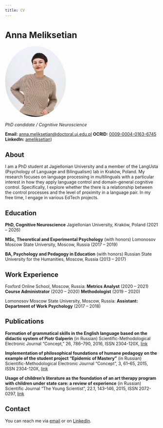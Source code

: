 ```yaml
---
title: CV
---
```

# Anna Meliksetian  

<img src="assets/photo.jpg" alt="My photo" width="200" style="border-radius: 50%;">

_PhD candidate / Cognitive Neuroscience_  

**Email:** anna.meliksetian@doctoral.uj.edu.pl
**OCRID:** [0009-0004-0163-6745](https://orcid.org/0009-0004-0163-6745)  
**LinkedIn:** [ameliksetian](https://www.linkedin.com/in/ameliksetian/))  

## About  
I am a PhD student at Jagiellonian University and a member of the LangUsta (Psychology of Language and Bilingualism) lab in Kraków, Poland. My research focuses on language processing in multilinguals with a particular interest in how they apply language control and domain-general cognitive control. Specifically, I explore whether the there is a relationship between the control processes and the level of proximity in a language pair. In my free time, I engage in various EdTech projects.  

## Education  
**PhD, Cognitive Neuroscience** 
Jagiellonian University, Kraków, Poland (2021 – 2026)  

**MSc, Theoretical and Experimental Psychology** (with honors) 
Lomonosov Moscow State University, Moscow, Russia (2017 – 2019)

**BA, Psychology and Pedagogy in Education** (with honors) 
Russian State University for the Humanities, Moscow, Russia (2013 – 2017)

## Work Experience 
Foxford Online School, Moscow, Russia:
**Metrics Analyst** (2020 – 2021)  
**Course Administrator** (2020 – 2020)
**Methodologist** (2019 – 2020)

Lomonosov Moscow State University, Moscow, Russia:
**Assistant: Department of Work Psychology** (2017 – 2018)  

## Publications  
**Formation of grammatical skills in the English language based on the didactic system of Piotr Galperin** (in Russian)
Scientific-Methodological Electronic Journal “Concept,” 26, 786–790, 2016, ISSN 2304-120X, [link](https://e-koncept.ru/2016/46958.htm)

**Implementation of philosophical foundations of humane pedagogy on the example of the student project “Epidemic of Mastery”** (in Russian)
Scientific-Methodological Electronic Journal “Concept”, 3, 61–65, 2015, ISSN 2304-120X, [link](https://e-koncept.ru/2015/65263.htm)

**Usage of children’s literature as the foundation of an art therapy program with children under state care: a review of experience** (in Russian)
Scientific Journal “The Young Scientist”, 22.1, 143–146, 2015, ISSN 2072-0297, [link](https://moluch.ru/archive/102/23234/)

## Contact  
You can reach me via [email](anna.meliksetian@doctoral.uj.edu.pl) or on [LinkedIn](https://linkedin.com/in/ameliksetian).  
